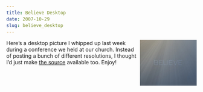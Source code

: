 ```yaml
---
title: Believe Desktop
date: 2007-10-29
slug: believe_desktop
---
```

<p><a href="/assets/img/believe.jpg"><img src="/assets/img/believe_preview.jpg" alt="Believe preview" align="right" /></a>Here&#8217;s a desktop picture I whipped up last week during a conference we held at our church. Instead of posting a bunch of different resolutions, I thought I&#8217;d just make <a href="/assets/img/believe.psd" title="The source PSD file">the source</a> available too. Enjoy!</p>